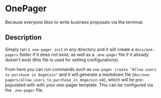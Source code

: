 # OnePager

Because everyone likes to write business proposals via the terminal.

## Description

Simply run `$ one-pager init` in any directory and it will create a `docs/one-pagers` folder if it does
not exist, as well as a `.one-pager` file if it already doesn't exist (this file is used for setting configurations).

From here you can run commands such as `one-pager create "Allow users to purchase in DogeCoin"` and it will
generate a markdown file (`doc/one-pagers/allow_users_to_purchase_in_dogecoin.md`), which will be pre-populated with
with your one-pager template. This can be configured via the `.one-pager` file.
